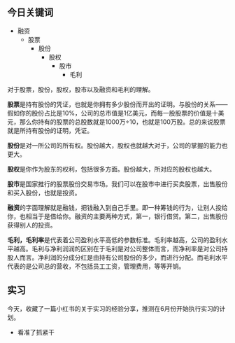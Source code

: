 ## 今日关键词
- 融资
	- 股票
		- 股份
			- 股权
				- 股市
					- 毛利

对于股票，股份，股权，股市以及融资和毛利的理解。

**股票**是持有股份的凭证，也就是你拥有多少股份而开出的证明。与股份的关系——假如你的股份占比是10%，公司的总市值是1亿美元，而每一股股票的价值是十美元，那么你持有的股票的总股数就是1000万÷10，也就是100万股。总的来说股票就是所持有股份的证明，凭证。

**股份**是对一所公司的所有权。股份越大，股权也就越大对于，公司的掌握的能力也更大。

**股权**是你作为股东的权利，包括很多方面。股份越大，所对应的股权也越大。

**股市**是国家推行的股票股份交易市场。我们可以在股市中进行买卖股票，出售股份和买入股份，也就是投资。

**融资**的字面理解就是融钱，把钱融入到自己手里。即一种筹钱的行为，让别人投给你，也相当于是借给你。融资的主要两种方式，第一，银行借贷。第二，出售股份获得别人的投资。

**毛利，毛利率**是代表着公司盈利水平高低的参数标准。毛利率越高，公司的盈利水平越高。毛利与净利润润的区别在于毛利是对公司整体而言，而净利率是对公司持股人而言。净利润的分成分红是由持有公司股份的多少，而进行分配。而毛利水平代表的是公司总的营收，不包括员工工资，管理费用，等等开销。

## 实习
今天，收藏了一篇小红书的关于实习的经验分享，推测在6月份开始执行实习的计划。

- 看准了抓紧干